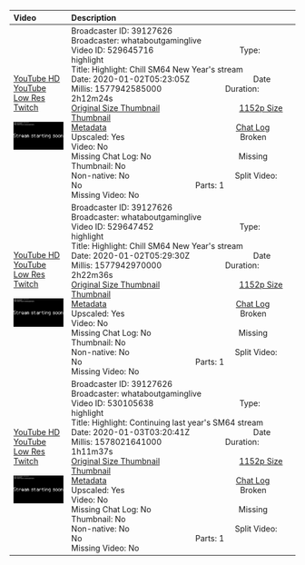 |Video|Description|
|:---|:---|
|[YouTube HD](https://www.youtube.com/watch?v=f95oYSfm59Y)<br>[YouTube Low Res](https://www.youtube.com/watch?v=p8jAEBaC0CU)<br>[Twitch](https://www.twitch.tv/videos/529645716)<br><br>[<img src="../../../../../39127626/videos/thumbnails_1152p/2020/1/1577942585000_2020_01_02T05_23_05Z_39127626_529645716_videos_thumbnails_1152p_thumb529645716-2048x1152.jpg" width="200">](https://www.youtube.com/watch?v=f95oYSfm59Y)|Broadcaster ID: 39127626          Broadcaster: whataboutgaminglive<br>Video ID: 529645716             Type: highlight<br>Title: Highlight: Chill SM64 New Year's stream<br>Date: 2020-01-02T05:23:05Z        Date Millis: 1577942585000        Duration: 2h12m24s<br>[Original Size Thumbnail](../../../../../39127626/videos/thumbnails_orig/2020/1/1577942585000_2020_01_02T05_23_05Z_39127626_529645716_videos_thumbnails_orig_thumb529645716-0x0.jpg)          [1152p Size Thumbnail](../../../../../39127626/videos/thumbnails_1152p/2020/1/1577942585000_2020_01_02T05_23_05Z_39127626_529645716_videos_thumbnails_1152p_thumb529645716-2048x1152.jpg)<br>[Metadata](../../../../../39127626/videos/metadata/2020/1/1577942585000_2020_01_02T05_23_05Z_39127626_529645716_video_metadata.json)                 [Chat Log](../../../../../39127626/videos/chatlogs/2020/1/2020-01-02T05_23_05Z_39127626_529645716_chat.json)<br>Upscaled: Yes                Broken Video: No<br>Missing Chat Log: No           Missing Thumbnail: No<br>Non-native: No              Split Video: No               Parts: 1<br>Missing Video: No
|[YouTube HD](https://www.youtube.com/watch?v=OMlvJWzG4e8)<br>[YouTube Low Res](https://www.youtube.com/watch?v=dIncc1opbho)<br>[Twitch](https://www.twitch.tv/videos/529647452)<br><br>[<img src="../../../../../39127626/videos/thumbnails_1152p/2020/1/1577942970000_2020_01_02T05_29_30Z_39127626_529647452_videos_thumbnails_1152p_thumb529647452-2048x1152.jpg" width="200">](https://www.youtube.com/watch?v=OMlvJWzG4e8)|Broadcaster ID: 39127626          Broadcaster: whataboutgaminglive<br>Video ID: 529647452             Type: highlight<br>Title: Highlight: Chill SM64 New Year's stream<br>Date: 2020-01-02T05:29:30Z        Date Millis: 1577942970000        Duration: 2h22m36s<br>[Original Size Thumbnail](../../../../../39127626/videos/thumbnails_orig/2020/1/1577942970000_2020_01_02T05_29_30Z_39127626_529647452_videos_thumbnails_orig_thumb529647452-0x0.jpg)          [1152p Size Thumbnail](../../../../../39127626/videos/thumbnails_1152p/2020/1/1577942970000_2020_01_02T05_29_30Z_39127626_529647452_videos_thumbnails_1152p_thumb529647452-2048x1152.jpg)<br>[Metadata](../../../../../39127626/videos/metadata/2020/1/1577942970000_2020_01_02T05_29_30Z_39127626_529647452_video_metadata.json)                 [Chat Log](../../../../../39127626/videos/chatlogs/2020/1/2020-01-02T05_29_30Z_39127626_529647452_chat.json)<br>Upscaled: Yes                Broken Video: No<br>Missing Chat Log: No           Missing Thumbnail: No<br>Non-native: No              Split Video: No               Parts: 1<br>Missing Video: No
|[YouTube HD](https://www.youtube.com/watch?v=HBq53vChTeQ)<br>[YouTube Low Res](https://www.youtube.com/watch?v=-kGrBexNYsQ)<br>[Twitch](https://www.twitch.tv/videos/530105638)<br><br>[<img src="../../../../../39127626/videos/thumbnails_1152p/2020/1/1578021641000_2020_01_03T03_20_41Z_39127626_530105638_videos_thumbnails_1152p_thumb530105638-2048x1152.jpg" width="200">](https://www.youtube.com/watch?v=HBq53vChTeQ)|Broadcaster ID: 39127626          Broadcaster: whataboutgaminglive<br>Video ID: 530105638             Type: highlight<br>Title: Highlight: Continuing last year's SM64 stream<br>Date: 2020-01-03T03:20:41Z        Date Millis: 1578021641000        Duration: 1h11m37s<br>[Original Size Thumbnail](../../../../../39127626/videos/thumbnails_orig/2020/1/1578021641000_2020_01_03T03_20_41Z_39127626_530105638_videos_thumbnails_orig_thumb530105638-0x0.jpg)          [1152p Size Thumbnail](../../../../../39127626/videos/thumbnails_1152p/2020/1/1578021641000_2020_01_03T03_20_41Z_39127626_530105638_videos_thumbnails_1152p_thumb530105638-2048x1152.jpg)<br>[Metadata](../../../../../39127626/videos/metadata/2020/1/1578021641000_2020_01_03T03_20_41Z_39127626_530105638_video_metadata.json)                 [Chat Log](../../../../../39127626/videos/chatlogs/2020/1/2020-01-03T03_20_41Z_39127626_530105638_chat.json)<br>Upscaled: Yes                Broken Video: No<br>Missing Chat Log: No           Missing Thumbnail: No<br>Non-native: No              Split Video: No               Parts: 1<br>Missing Video: No
